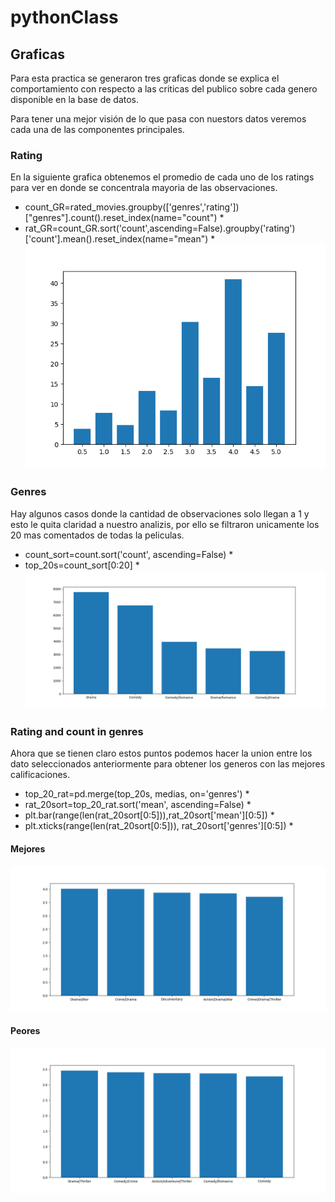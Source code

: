 # pythonClass


## Graficas

Para esta practica se generaron tres graficas donde se explica el comportamiento con respecto a las criticas del publico sobre cada genero disponible en la base de datos.

Para tener una mejor visión de lo que pasa con nuestors datos veremos cada una de las componentes principales.

### Rating
En la siguiente grafica obtenemos el promedio de cada uno de los ratings para ver en donde se concentrala mayoria de las observaciones.

* count_GR=rated_movies.groupby(['genres','rating'])["genres"].count().reset_index(name="count") *
* rat_GR=count_GR.sort('count',ascending=False).groupby('rating')['count'].mean().reset_index(name="mean") *
![alt text](https://github.com/drefk99/pythonClass/blob/master/figure_1-5.png)

### Genres
Hay algunos casos donde la cantidad de observaciones solo llegan a 1 y esto le quita claridad a nuestro analizis, por ello se filtraron unicamente los 20 mas comentados de todas la peliculas.

* count_sort=count.sort('count', ascending=False) *
* top_20s=count_sort[0:20] *
![alt text](https://github.com/drefk99/pythonClass/blob/master/figure_1-4.png)

### Rating and count in genres

Ahora que se tienen claro estos puntos podemos hacer la union entre los dato seleccionados anteriormente para obtener los generos con las mejores calificaciones.

* top_20_rat=pd.merge(top_20s, medias, on='genres') *
* rat_20sort=top_20_rat.sort('mean', ascending=False) * 
* plt.bar(range(len(rat_20sort[0:5])),rat_20sort['mean'][0:5]) *
* plt.xticks(range(len(rat_20sort[0:5])), rat_20sort['genres'][0:5]) *

#### Mejores
![alt text](https://github.com/drefk99/pythonClass/blob/master/figure_1-6.png)

#### Peores 
![alt text](https://github.com/drefk99/pythonClass/blob/master/figure_1-7.png)
